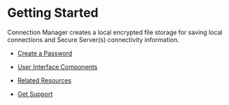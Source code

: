 [title]: # (Getting Started)
[tags]: # (createpassword,resources,help,support)
[priority]: # (200)

# Getting Started

Connection Manager creates a local encrypted file storage for saving local connections and Secure Server(s) connectivity information.  

* [Create a Password](create-pwd.md)

* [User Interface Components](ui-components/index.md)

* [Related Resources](related-resources.md)

* [Get Support](support.md)